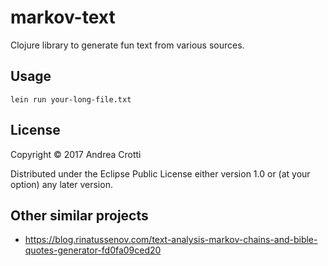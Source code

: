 # markov-text

Clojure library to generate fun text from various sources.

## Usage

    lein run your-long-file.txt

## License

Copyright © 2017 Andrea Crotti

Distributed under the Eclipse Public License either version 1.0 or (at
your option) any later version.

## Other similar projects

- https://blog.rinatussenov.com/text-analysis-markov-chains-and-bible-quotes-generator-fd0fa09ced20
